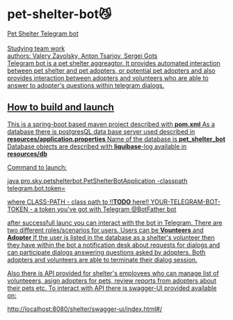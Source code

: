 # pet-shelter-bot😼
<u>Pet Shelter Telegram bot<u>
<br>
<br>
Studying team work
<br>authors: Valery Zavolsky, Anton Tsarjov, Sergei Gots
<br>
Telegram bot is a pet shelter aggreagtor.
It provides automated interaction between pet shelter and pet adopters, or potential pet adopters and also
provides interaction between adopters and volunteers who are able to answer to adopter's questions within telegram dialogs.

## How to build and launch

This is a spring-boot based maven project described with <b>pom.xml</b>
As a database there is postgresQL data base server used described in <b>resources/application.properties</b>
Name of the database is <b>pet_shelter_bot</b>
Database objects are described with <b>liquibase</b>-log available in <b>resources/db</b>

<u>Command to launch<u>:

 java pro.sky.petshelterbot.PetShelterBotApplication -classpath <CLASS-PATH> telegram.bot.token=<YOUR-TELEGRAM-BOT-TOKEN>

 where 
    CLASS-PATH -  class path to !!<b>TODO</b> here!! 
    YOUR-TELEGRAM-BOT-TOKEN - a token you've got with Telegram @BotFather bot 

after successfull launc you can interact with the bot in Telegram.
There are two different roles/scenarios for users.
Users can be <b>Vounteers</b> and <b>Adopter</b>
If the user is listed in the database as a shelter's volunteer 
then they have within the bot a notification desk about requests for dialogs 
and can participate dialogs answering questions asked by adopters.
Both adopters and volunteers are able to terminate their dialog session.

Also there is API provided for shelter's employees who
can manage list of volunteeers, asign adopters for pets,
review reports from adopters about their pets etc.
To interact with API there is swagger-UI provided available on:

http://localhost:8080/shelter/swagger-ui/index.html#/


